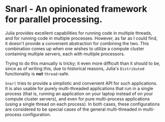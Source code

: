 # Snarl - An opinionated framework for parallel processing.

Julia provides excellent capabilities for running code in multiple threads, and for running code in
multiple processes. However, as far as I could find, it doesn't provide a convenient abstraction for
combining the two. This combination comes up when one wishes to utilize a compute cluster containing
multiple servers, each with multiple processors.

Trying to do this manually is tricky; it even more difficult than it should to be, since as of
writing this, due to historical reasons, Julia's `Distributed` functionality is **not**
`thread`-safe.

`Snarl` tries to provide a simplistic and convenient API for such applications. It is also usable
for purely multi-threaded applications that run in a single process (that is, running an application
on your laptop instead of on your compute cluster servers), and even for pure multi-process
applications (using a single thread on each process). In both cases, these configurations are
considered to be special cases of the general multi-threaded in multi-process configuration.
